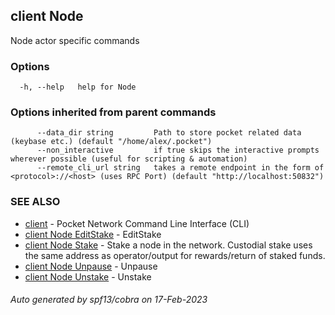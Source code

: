 ## client Node

Node actor specific commands

### Options

```
  -h, --help   help for Node
```

### Options inherited from parent commands

```
      --data_dir string         Path to store pocket related data (keybase etc.) (default "/home/alex/.pocket")
      --non_interactive         if true skips the interactive prompts wherever possible (useful for scripting & automation)
      --remote_cli_url string   takes a remote endpoint in the form of <protocol>://<host> (uses RPC Port) (default "http://localhost:50832")
```

### SEE ALSO

* [client](client.md)	 - Pocket Network Command Line Interface (CLI)
* [client Node EditStake](client_Node_EditStake.md)	 - EditStake <fromAddr> <amount> <relayChainIDs> <serviceURI>
* [client Node Stake](client_Node_Stake.md)	 - Stake a node in the network. Custodial stake uses the same address as operator/output for rewards/return of staked funds.
* [client Node Unpause](client_Node_Unpause.md)	 - Unpause <fromAddr>
* [client Node Unstake](client_Node_Unstake.md)	 - Unstake <fromAddr>

###### Auto generated by spf13/cobra on 17-Feb-2023
